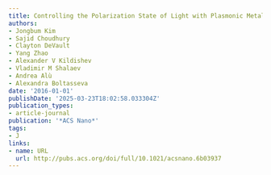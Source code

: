 ```yaml
---
title: Controlling the Polarization State of Light with Plasmonic Metal Oxide Metasurface
authors:
- Jongbum Kim
- Sajid Choudhury
- Clayton DeVault
- Yang Zhao
- Alexander V Kildishev
- Vladimir M Shalaev
- Andrea Alù
- Alexandra Boltasseva
date: '2016-01-01'
publishDate: '2025-03-23T18:02:58.033304Z'
publication_types:
- article-journal
publication: '*ACS Nano*'
tags:
- J
links:
- name: URL
  url: http://pubs.acs.org/doi/full/10.1021/acsnano.6b03937
---
```

